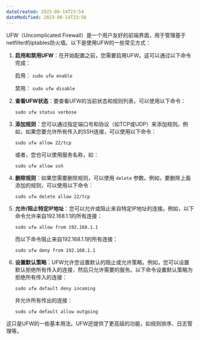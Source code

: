 ```yaml
---
dateCreated: 2023-08-14T23:54
dateModified: 2023-08-14T23:56
---
```

UFW（Uncomplicated Firewall）是一个用户友好的前端界面，用于管理基于netfilter的iptables防火墙。以下是使用UFW的一些常见方式：

1. **启用和禁用UFW**：在开始配置之前，您需要启用UFW。这可以通过以下命令完成：

   启用： `sudo ufw enable`

   禁用： `sudo ufw disable`

2. **查看UFW状态**：要查看UFW的当前状态和规则列表，可以使用以下命令：

   `sudo ufw status verbose`

3. **添加规则**：您可以通过指定端口号和协议（如TCP或UDP）来添加规则。例如，如果您要允许所有传入的SSH连接，可以使用以下命令：

   `sudo ufw allow 22/tcp`

   或者，您也可以使用服务名称，如：

   `sudo ufw allow ssh`

4. **删除规则**：如果您需要删除规则，可以使用 `delete` 参数。例如，要删除上面添加的规则，可以使用以下命令：

   `sudo ufw delete allow 22/tcp`

5. **允许/阻止特定IP地址**：您可以允许或阻止来自特定IP地址的连接。例如，以下命令允许来自192.168.1.1的所有连接：

   `sudo ufw allow from 192.168.1.1`

   而以下命令阻止来自192.168.1.1的所有连接：

   `sudo ufw deny from 192.168.1.1`

6. **设置默认策略**：UFW允许您设置默认的阻止或允许策略。例如，您可以设置默认拒绝所有传入的连接，然后只允许需要的服务。以下命令设置默认策略为拒绝所有传入的连接：

   `sudo ufw default deny incoming`

   并允许所有传出的连接：

   `sudo ufw default allow outgoing`

这只是UFW的一些基本用法。UFW还提供了更高级的功能，如规则排序、日志管理等。
